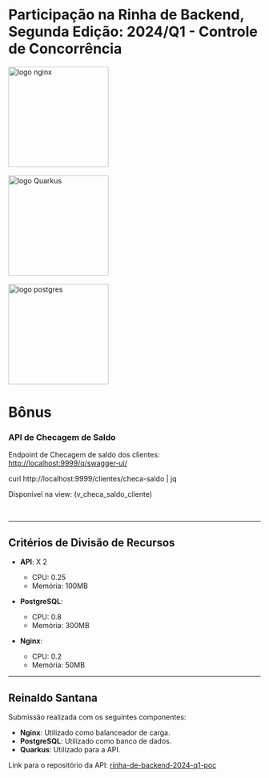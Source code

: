 # Participação na Rinha de Backend, Segunda Edição: 2024/Q1 - Controle de Concorrência

<img src="https://upload.wikimedia.org/wikipedia/commons/c/c5/Nginx_logo.svg" alt="logo nginx" width="200" height="auto">
<br /><br />
<img src="https://hermes.dio.me/articles/cover/a722bd8a-4f4b-4327-b4df-2608448bb4b1.jpg" alt="logo Quarkus" width="200" height="auto">
<br /><br />
<img src="https://upload.wikimedia.org/wikipedia/commons/2/29/Postgresql_elephant.svg" alt="logo postgres" width="200" height="auto">

<br />

# Bônus

### API de Checagem de Saldo

Endpoint de Checagem de saldo dos clientes: [http://localhost:9999/q/swagger-ui/](http://localhost:9999/q/swagger-ui/)

curl http://localhost:9999/clientes/checa-saldo | jq

Disponível na view: (v_checa_saldo_cliente)

<br />

---

## Critérios de Divisão de Recursos

- **API**: X 2
  - CPU: 0.25
  - Memória: 100MB

- **PostgreSQL**:
  - CPU: 0.8
  - Memória: 300MB

- **Nginx**:
  - CPU: 0.2
  - Memória: 50MB

---

## Reinaldo Santana

Submissão realizada com os seguintes componentes:

- **Nginx**: Utilizado como balanceador de carga.
- **PostgreSQL**: Utilizado como banco de dados.
- **Quarkus**: Utilizado para a API.

Link para o repositório da API: [rinha-de-backend-2024-q1-poc](https://github.com/zanfranceschi/rinha-de-backend-2024-q1-poc)

